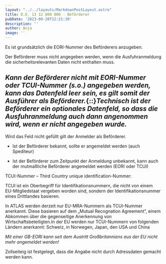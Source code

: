 ```yaml
---
layout: "../../layouts/MarkdownPostLayout.astro"
title: D.E. 13 12 000 000 - Beförderer
pubDate: '2023-09-20T12:21:30'
description: ''
author: Anja
image: ''
---
```


Es ist grundsätzlich die EORI-Nummer des Beförderers anzugeben.

Der Beförderer muss nicht angegeben werden, wenn die Ausfuhranmeldung die sicherheitsrelevanten Daten nicht enthalten muss.

##  ***Kann der Beförderer nicht mit EORI-Nummer oder TCUI-Nummer (s.o.) angegeben werden, kann das Datenfeld leer sein, es gilt somit der Ausführer als Beförderer.***{::}***Technisch ist der Beförderer ein optionales Datenfeld, so dass die Ausfuhranmeldung auch dann angenommen wird, wenn er nicht angegeben wurde.*** 

Wird das Feld nicht gefüllt gilt der Anmelder als Beförderer.

* Ist der Beförderer bekannt, sollte er angemeldet werden (auch Spediteur)

* Ist der Beförderer zum Zeitpunkt der Anmeldung unbekannt, kann auch der mutmaßliche Beförderer angemeldet werden (EORI oder TCUI)

TCUI-Nummer – Third Country unique identification-Nummer:

TCUI ist ein Oberbegriff für Identifikationsnummern, die nicht von einem EU-Mitgliedstaat vergeben worden sind, sondern der Identifikationsnummer eines Drittlandes basieren.

In ATLAS werden derzeit nur EU-MRA-Nummern als TCUI-Nummer anerkannt. Diese basieren auf dem „Mutual Recognation Agreement“, einem Abkommen über die gegenseitige Anerkennung von Wirtschaftsbeteiligten.In der EU werden nur TCUI-Nummern von folgenden Ländern anerkannt: Schweiz, in Norwegen, Japan, den USA und China

*Mit einer GB-EORI kann seit dem Austritt Großbritanniens aus der EU nicht mehr angemeldet werden!*

Zollseiteig ist festgelegt, dass die Angabe nicht durch Adressdaten gemacht werden kann.